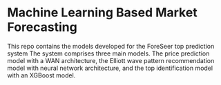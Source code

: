 # Machine Learning Based Market Forecasting
This repo contains the models developed for the ForeSeer top prediction system 
The system comprises three main models. The price prediction model with a WAN architecture, the Elliott wave pattern recommendation model with neural network architecture, and the top identification model with an XGBoost model.
